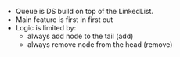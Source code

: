 - Queue is DS build on top of the LinkedList.
- Main feature is first in first out
- Logic is limited by:
    - always add node to the tail (add)
    - always remove node from the head (remove)
